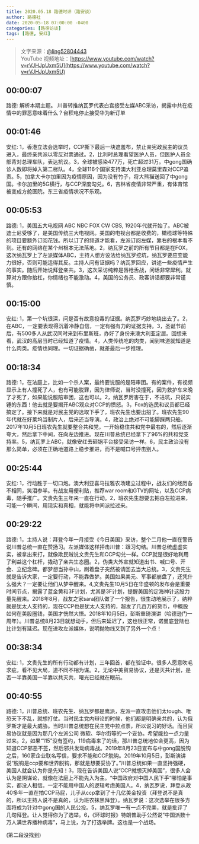 ```yaml
---
title: 2020.05.18 路德时评（路安谈）
author: 路德社
date: 2020-05-18 07:00:00 -0400
categories: [路德访谈]
tags: [路德, 安红]
---
```


> 文字来源：[@ling52804443](https://twitter.com/ling52804443)  
> YouTube 视频地址：[https://www.youtube.com/watch?v=rVJHJpUxm5U](https://www.youtube.com/watch?v=rVJHJpUxm5U)

## 00:00:07

路德: 解析本期主题。
川普转推纳瓦罗代表白宫接受左媒ABC采访，揭露中共在疫情中的罪恶意味着什么？台积电停止接受华为新订单

## 00:01:46

安红: 1，香港立法会选举时，CCP撕下最后一块遮羞布，禁止亲宪政民主的议员进入，最终亲共派以零反对票通过。2，比利时总理看望医护人员，但医护人员全部背对总理车队，表达抗议。3，全球被感染477万，死亡超过31万。中gong国确诊人数即将掉入第二梯队。4，全球116个国家支持澳大利亚总理莫里森对CCP追责。5，加拿大卡尔加里因为疫情原因，因为没有竹子，将大熊猫送回了中gong国。卡尔加里的5G横行，与CCP深度勾兑。6，吉林省疫情非常严重，有体育馆被变成方舱医院。东三省疫情状况不乐观。

## 00:05:53

路德: 1，美国五大电视网 ABC NBC FOX CW CBS, 1920年代就开始了。ABC被迪士尼受够了，是美国传统三大电视网。美国的电视台都是收费的，橄榄球等特殊的项目要额外订阅花钱。所以订了的频道才能看，左派订阅左媒，靠右的根本看不到。还有的网络在某个州根本无法落地。2，纳瓦罗之前的所有节目都是在FOX，这次纳瓦罗上了左派媒体ABC，主持人想方设法给纳瓦罗挖坑，纳瓦罗要应变能力很好，否则可能适得其反。主持人问有证据吗？纳瓦罗回应，讲述一些疫情产生的事实。随后开始说拜登亲共。3，这次采访纯粹是唇枪舌战，问话非常犀利。就算对方跟你抬杠，你情绪也不能激动。4，美国的公务员、政客讲话都要非常谨慎。

## 00:15:00

安红: 1，第一个坑很深，问是否有故意投毒的证据。纳瓦罗巧妙地绕出去了。2，在ABC，一定要表现得沉着冷静自信，一定有强有力的证据支持。3，圣诞节前后，有500多人从武汉同时来到布里斯班，办好了身份来澳大利亚定居。回想来看，武汉的高层当时已经知道了疫情。4，人类传统吃的肉类，闻到味道就知道是什么肉类。疫情也同理。一切证据确凿，就差最后一步推理。

## 00:18:34

路德: 1，在法庭上，比如一个杀人案，最终要说服的是陪审团。有的案件，有视频显示上有人撞死了人，也有可能脱罪，因为律师说，当时没撞死，因为救护车来晚了才死了，如果能说服陪审团，这也可以。2，纳瓦罗厉害在于，不进坑，只说实锤的东西！他去就是要揭开ABC观众对CCP的愤怒。3，Fox的选民和议员都已经搞定了。接下来就是对民主党的选取下手了，班农先生也要出招了。班农先生90年代就在好莱坞当制片人，后来还当导演。4，政治上绝对不可能脚踩两只船。2017年10月5日班农先生就要整合共和党，一开始稳住共和党中最右的，然后逐渐夸大，然后拿下中间，在向左边推进。现在川普总统已经拿下了96%的共和党支持率。5，纳瓦罗上ABC，就像安红去砸锅平台接受采访一样。6，民主政治没有那么简单，必须在正确地道路上稳步推进，而不是喊口号抨击别人。

## 00:25:44

安红: 1，行动胜于一切口炮。澳大利亚喜马拉雅农场建立过程中，战友们的经历各不相同，笑泪参半。有战友用便利贴，推荐war room和GTV的网址，以及CCP病毒，随手推广。文贵先生三年来一直在行动。2，班农先生想要去把白左拉进来，可能一个瞬间，用现实和真相，就能将中间派拉过来。

## 00:29:22

路德: 1，主持人说：拜登今年一月接受《今日美国》采访，整个二月他一直在警告说川普总统一直在赞扬习。左派媒体这样抨击川普：跟习勾结。川普总统虚虚实实，被拿出来打，就像欺民贼说文贵先生和CCP勾兑一样。CCP就是很好地利用了利益这个杠杆，撬动了亲共生态圈。2，伪类大外宣就知道出书、喊口号、开会、立纪念碑。都梦想当孙中山，刷着盘子突然被请回去当大总统。3，文贵先生就是告诉大家，一定要行动，不能靠做梦。美国如果美元、军事都崩盘了，还凭什么强大？一定要让他们从梦中醒来。4,文贵先生10月5日在华盛顿的发布会是重要时间节点，揭露了蓝金黄和3F计划，尤其是3F计划，提醒美国的定海神针这股力量先醒来。2018年8月，战友之家sara团队做了一个报告，很生动地展示了，纳粹就是犹太人支持的，现在CCP也是犹太人支持的，超发了几百万的货币，中概股如何在美股圈钱，美国才恍然大悟。2018年10月5日，彭斯重磅演讲（哈德逊门一周年）。川普总统8月23日就想动手，但后来延迟了，这也很正常，诺曼底登陆也比计划有延迟。现在进攻左派媒体，说明抛物线又到了另外一个点！

## 00:38:34

安红: 1，文贵先生的所有行动都有计划，三年回首，都在验证中。很多人愿意吹毛求疵，看不见大局，道不同不相为谋。2，无论中美贸易协议，还是灭共计划，是否一半靠美国一半靠以共灭共，曙光已经就在眼前。

## 00:40:55

路德: 1，川普总统、班农先生、纳瓦罗都是鹰派，左派一直攻击他们太tough、唯恐天下不乱，就想打仗。当时民主党内辩论的时候，他们都是明确亲共的，认为俄罗斯才是最大威胁。当时川普总统想在民主党中拉点票，所以说习的好话。而且贸易协议就是因为那几个左派公司 微软、华尔街等的一个妥协。希望能拉一点力量过来。2，如果“115”没有签约，119病毒来了的话，那川普总统地位会更高，因为知道CCP邪恶不签，然后邪共发动病毒战。2019年8月23日宣布与中gong国脱钩之后，160家企业联名写信，要求不能和CCP脱钩。2019年10月5日，彭斯演讲说“脱钩是ccp要和世界脱钩，那就是想要妥协了。”川普总统如果一直坚持强硬，美国人就会认为你是先知！3，现在告诉美国人说“CCP就想灭掉美国”，很多人会认为是阴谋论，就像在法庭上不能先入为主。“中国政府对中国人民下手”哪怕是事实，都没人相信。一定不能用中国人的逻辑考虑美国人。4，纳瓦罗说，拜登从政40多年一直在拍CCP马屁，儿子从ccp拿到了十几亿美金投资（拜登说不是真的，所以主持人说不是真的，认为班农抹黑拜登）。纳瓦罗说：这次选举在很多方面将成为针对中gong国的人民公投。5，纳瓦罗唯一有一点不完美，就是批评了几句拜登。让人觉得你为了选举。6，《环球时报》特朗普助手公然说“中国派数十万人满世界播种病毒”，马上说，为了打选举牌。这也是一个战场。

(第二段没找到)